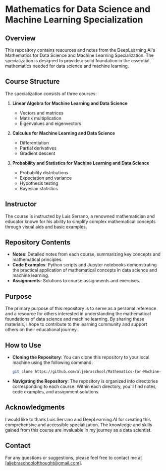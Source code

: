 # Mathematics for Data Science and Machine Learning Specialization

## Overview

This repository contains resources and notes from the DeepLearning.AI's Mathematics for Data Science and Machine Learning Specialization. The specialization is designed to provide a solid foundation in the essential mathematics needed for data science and machine learning.

## Course Structure

The specialization consists of three courses:

1. **Linear Algebra for Machine Learning and Data Science**
   - Vectors and matrices
   - Matrix multiplication
   - Eigenvalues and eigenvectors
   

2. **Calculus for Machine Learning and Data Science**
   - Differentiation 
   - Partial derivatives
   - Gradient descent

3. **Probability and Statistics for Machine Learning and Data Science**
   - Probability distributions
   - Expectation and variance
   - Hypothesis testing
   - Bayesian statistics

  
## Instructor

The course is instructed by Luis Serrano, a renowned mathematician and educator known for his ability to simplify complex mathematical concepts through visual aids and basic examples.

## Repository Contents

- **Notes**: Detailed notes from each course, summarizing key concepts and mathematical principles.
- **Code Examples**: Python scripts and Jupyter notebooks demonstrating the practical application of mathematical concepts in data science and machine learning.
- **Assignments**: Solutions to course assignments and exercises.

## Purpose

The primary purpose of this repository is to serve as a personal reference and a resource for others interested in understanding the mathematical foundations of data science and machine learning. By sharing these materials, I hope to contribute to the learning community and support others on their educational journey.

## How to Use

- **Cloning the Repository**: You can clone this repository to your local machine using the following command:
  ```bash
  git clone https://github.com/aljebraschool/Mathematics-for-Machine-Learning.git
  ```

- **Navigating the Repository**: The repository is organized into directories corresponding to each course. Within each directory, you'll find notes, code examples, and assignment solutions.

## Acknowledgments

I would like to thank Luis Serrano and DeepLearning.AI for creating this comprehensive and accessible specialization. The knowledge and skills gained from this course are invaluable in my journey as a data scientist.

## Contact

For any questions or suggestions, please feel free to contact me at [aljebraschoolofthought@gmail.com].
